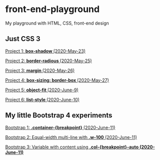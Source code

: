 # front-end-playground

My playground with HTML, CSS, front-end design

<h2> Just CSS 3</h2>

[Project 1: <b> box-shadow </b> (2020-May-23)](https://github.com/trinafirefox/cssplayground/tree/master/2020-May-23rd)

[Project 2: <b> border-radious </b> (2020-May-25)](https://github.com/trinafirefox/cssplayground/tree/master/2020-May-25th)

[Project 3: <b> margin </b> (2020-May-26)](https://github.com/trinafirefox/cssplayground/tree/master/2020-May-26th)

[Project 4: <b> box-sizing: border-box </b> (2020-May-27)](https://github.com/trinafirefox/cssplayground/tree/master/2020-May-27th)

[Project 5: <b> object-fit </b> (2020-June-9)](https://github.com/trinafirefox/cssplayground/tree/master/2020-June-9th)

[Project 6: <b> list-style </b> (2020-June-10)](https://github.com/trinafirefox/cssplayground/tree/master/2020-June-10th)

<h2> My little Bootstrap 4 experiments </h2>

[Bootstrap 1: <b> .container-{breakpoint} </b> (2020-June-11)](https://github.com/trinafirefox/cssplayground/tree/master/2020-June-11th)

[Bootstrap 2: Equal-width multi-line with <b>.w-100</b> (2020-June-11)](https://github.com/trinafirefox/cssplayground/tree/master/2020-June-12th)

[Bootstrap 3: Variable with content using <b>.col-{breakpoint}-auto (2020-June-11)](https://github.com/trinafirefox/cssplayground/tree/master/2020-June-12th)


